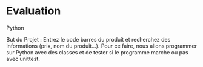 # Evaluation
Python

But du Projet :
Entrez le code barres du produit et recherchez des informations (prix, nom du produit...). 
Pour ce faire, nous allons programmer sur Python avec des classes et de tester si le programme marche ou pas avec unittest.
